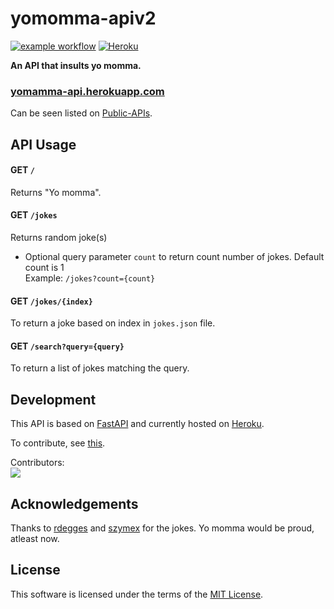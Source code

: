 # yomomma-apiv2
[![example workflow](https://github.com/beanboi7/yomomma-apiv2/actions/workflows/test.yml/badge.svg)](https://github.com/beanboi7/yomomma-apiv2/actions/workflows/test.yml)
[![Heroku](https://byob.yarr.is/beanboi7/yomomma-apiv2/heroku/)](https://yomomma-api.herokuapp.com/jokes/)

**An API that insults yo momma.**
<br />


### [yomamma-api.herokuapp.com](https://yomomma-api.herokuapp.com/jokes) <br>
Can be seen listed on [Public-APIs](https://github.com/public-apis/public-apis#personality).

## API Usage

#### GET ```/```

Returns "Yo momma".

#### GET ```/jokes```

Returns random joke(s)
- Optional query parameter ```count``` to return count number of jokes.  Default count is 1<br/>Example: ```/jokes?count={count}```

#### GET ```/jokes/{index}```

To return a joke based on index in ```jokes.json``` file.

#### GET ```/search?query={query}```

To return a list of jokes matching the query.

## Development

This API is based on [FastAPI](https://fastapi.tiangolo.com/) and currently hosted on [Heroku](https://www.heroku.com/).

To contribute, see [this](./CONTRIBUTING.md).

Contributors:<br>
<a href="https://github.com/beanboi7/yomomma-apiv2/graphs/contributors">
  <img src="https://contrib.rocks/image?repo=beanboi7/yomomma-apiv2" />
</a>

## Acknowledgements

Thanks to [rdegges](https://github.com/rdegges) and [szymex](https://github.com/szymex73) for the jokes. Yo momma would be proud, atleast now.


## License

This software is licensed under the terms of the [MIT License](./LICENSE).
